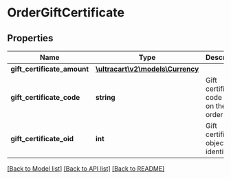 # OrderGiftCertificate

## Properties
Name | Type | Description | Notes
------------ | ------------- | ------------- | -------------
**gift_certificate_amount** | [**\ultracart\v2\models\Currency**](Currency.md) |  | [optional] 
**gift_certificate_code** | **string** | Gift certificate code used on the order | [optional] 
**gift_certificate_oid** | **int** | Gift certificate object identifier | [optional] 

[[Back to Model list]](../README.md#documentation-for-models) [[Back to API list]](../README.md#documentation-for-api-endpoints) [[Back to README]](../README.md)


